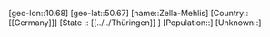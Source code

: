 ﻿---
location: [50.67,10.68]
type: City
tags:
- geo/City


SpocWebEntityId: 35805
isDeleted: false
confidential: public

---
[geo-lon::10.68]
[geo-lat::50.67]
[name::Zella-Mehlis]
[Country::[[Germany]]]
[State :: [[../../Thüringen]] ]
[Population::]
[Unknown::]


